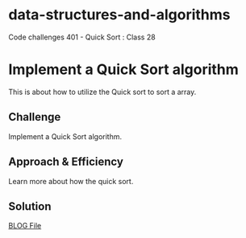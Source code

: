 # data-structures-and-algorithms
Code challenges 401 - Quick Sort : Class 28

# Implement a Quick Sort algorithm
This is about how to utilize the Quick sort to sort a array.

## Challenge
Implement a Quick Sort algorithm.

## Approach & Efficiency
Learn more about how the quick sort.

## Solution
[BLOG File](./BLOG.md)


